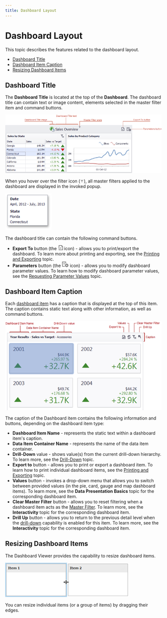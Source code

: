 ```yaml
---
title: Dashboard Layout
---
```

# Dashboard Layout
This topic describes the features related to the dashboard layout.
* [Dashboard Title](#dashboard-title)
* [Dashboard Item Caption](#dashboard-item-caption)
* [Resizing Dashboard Items](#resizing-dashboard-items)

## <a name="dashboard-title"/>Dashboard Title
The **Dashboard Title** is located at the top of the **Dashboard**. The dashboard title can contain text or image content, elements selected in the master filter item and command buttons.
 

![DashboardTitleArea](../../../images/Img19734.png)

When you hover over the filter icon (![DashboardTitle_MasterFilterIcon](../../../images/Img23138.png)), all master filters applied to the dashboard are displayed in the invoked popup.

![DashboardTitle_MasterFilterPopup](../../../images/Img23137.png)

The dashboard title can contain the following command buttons.
* **Export To** button (the ![ExportToButton_TitleWin](../../../images/Img23209.png) icon) - allows you to print/export the dashboard. To learn more about printing and exporting, see the [Printing and Exporting](../../../../dashboard-for-desktop/articles/dashboard-viewer/printing-and-exporting.md) topic.
* **Parameters** button (the ![Parameters_ParametersButtonWin_Title](../../../images/Img21814.png) icon) - allows you to modify dashboard parameter values. To learn how to modify dashboard parameter values, see the [Requesting Parameter Values](../../../../dashboard-for-desktop/articles/dashboard-viewer/dashboard-parameters/requesting-parameter-values.md) topic.

## <a name="dashboard-item-caption"/>Dashboard Item Caption
Each [dashboard item](../../../../dashboard-for-desktop/articles/dashboard-viewer/dashboard-items.md) has a caption that is displayed at the top of this item. The caption contains static text along with other information, as well as command buttons.

![DashboardItem_Caption](../../../images/Img18278.png)

The caption of the Dashboard item contains the following information and buttons, depending on the dashboard item type:
* **Dashboard Item Name** - represents the static text within a dashboard item's caption.
* **Data Item Container Name** - represents the name of the data item container.
* **Drill-Down** value - shows value(s) from the current drill-down hierarchy. To learn more, see the [Drill-Down](../../../../dashboard-for-desktop/articles/dashboard-viewer/data-presentation/drill-down.md) topic.
* **Export to** button - allows you to print or export a dashboard item. To learn how to print individual dashboard items, see the [Printing and Exporting](../../../../dashboard-for-desktop/articles/dashboard-viewer/printing-and-exporting.md) topic.
* **Values** button - invokes a drop-down menu that allows you to switch between provided values (in the pie, card, gauge and map dashboard items). To learn more, see the **Data Presentation Basics** topic for the corresponding dashboard item.
* **Clear Master Filter** button - allows you to reset filtering when a dashboard item acts as the [Master Filter](../../../../dashboard-for-desktop/articles/dashboard-viewer/data-presentation/master-filtering.md). To learn more, see the **Interactivity** topic for the corresponding dashboard item.
* **Drill Up** button - allows you to return to the previous detail level when the [drill-down](../../../../dashboard-for-desktop/articles/dashboard-viewer/data-presentation/drill-down.md) capability is enabled for this item. To learn more, see the **Interactivity** topic for the corresponding dashboard item.

## <a name="resizing-dashboard-items"/>Resizing Dashboard Items
The Dashboard Viewer provides the capability to resize dashboard items.

![Layout_ResizingItem](../../../images/Img20595.png)

You can resize individual items (or a group of items) by dragging their edges.